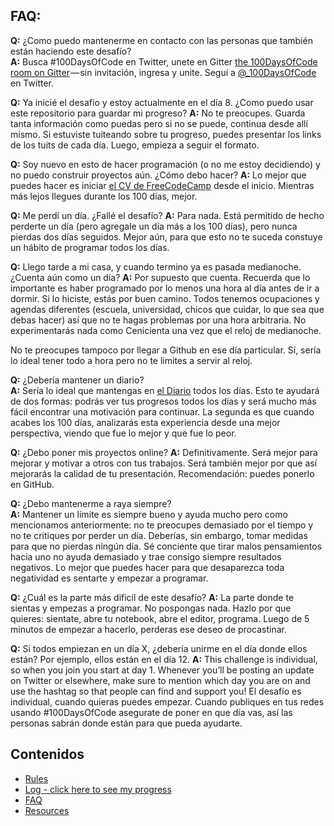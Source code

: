 ## FAQ:
  **Q:** ¿Como puedo mantenerme en contacto con las personas que también están haciendo este desafío?  
  **A:** Busca #100DaysOfCode en Twitter, unete en Gitter [the 100DaysOfCode room on Gitter](https://gitter.im/100-dias-de-codigo/Lobby) — sin invitación, ingresa y unite. Seguí a [@_100DaysOfCode](https://twitter.com/_100DaysOfCode) en Twitter.

  **Q:** Ya inicié el desafío y estoy actualmente en el día 8. ¿Como puedo usar este repositorio para guardar mi progreso? 
  **A:** No te preocupes. Guarda tanta información como puedas pero si no se puede, continua desde allí mismo. Si estuviste tuiteando sobre tu progreso, puedes presentar los links de los tuits de cada día. Luego, empieza a seguir el formato.

  **Q:** Soy nuevo en esto de hacer programación (o no me estoy decidiendo) y no puedo construir proyectos aún. ¿Cómo debo hacer?
  **A:** Lo mejor que puedes hacer es iniciar [el CV de FreeCodeCamp](https://www.freecodecamp.com/) desde el inicio. Mientras más lejos llegues durante los 100 días, mejor.

  **Q:** Me perdí un día. ¿Fallé el desafío? 
  **A:** Para nada. Está permitido de hecho perderte un día (pero agregale un día más a los 100 días), pero nunca pierdas dos días seguidos. Mejor aún, para que esto no te suceda constuye un hábito de programar todos los días.

  **Q:** Llego tarde a mi casa, y cuando termino ya es pasada medianoche. ¿Cuenta aún como un día?
  **A:** Por supuesto que cuenta. Recuerda que lo importante es haber programado por lo menos una hora al día antes de ir a dormir. Si lo hiciste, estás por buen camino. Todos tenemos ocupaciones y agendas diferentes (escuela, universidad, chicos que cuidar, lo que sea que debas hacer) así que no te hagas problemas por una hora arbitraria. No experimentarás nada como Cenicienta una vez que el reloj de medianoche.

  No te preocupes tampoco por llegar a Github en ese día particular. Sí, sería lo ideal tener todo a hora pero no te limites a servir al reloj.  

  **Q:** ¿Debería mantener un diario?  
  **A:** Sería lo ideal que mantengas en [el Diario](log.md) todos los días. Esto te ayudará de dos formas: podrás ver tus progresos todos los días y será mucho más fácil encontrar una motivación para continuar. La segunda es que cuando acabes los 100 días, analizarás esta experiencia desde una mejor perspectiva, viendo que fue lo mejor y que fue lo peor.

  **Q:** ¿Debo poner mis proyectos online?
  **A:** Definitivamente. Será mejor para mejorar y motivar a otros con tus trabajos. Será también mejor por que así mejorarás la calidad de tu presentación. Recomendación: puedes ponerlo en GitHub. 

  **Q:** ¿Debo mantenerme a raya siempre?  
  **A:** Mantener un límite es siempre bueno y ayuda mucho pero como mencionamos anteriormente: no te preocupes demasiado por el tiempo y no te critiques por perder un día. Deberías, sin embargo, tomar medidas para que no pierdas ningún día. Sé conciente que tirar malos pensamientos hacia uno no ayuda demasiado y trae consigo siempre resultados negativos. Lo mejor que puedes hacer para que desaparezca toda negatividad es sentarte y empezar a programar.

  **Q:** ¿Cuál es la parte más dificil de este desafío?
  **A:** La parte donde te sientas y empezas a programar. No pospongas nada. Hazlo por que quieres: sientate, abre tu notebook, abre el editor, programa. Luego de 5 minutos de empezar a hacerlo, perderas ese deseo de procastinar.

  **Q:** Si todos empiezan en un día X, ¿debería unirme en el día donde ellos están? Por ejemplo, ellos están en el día 12.
  **A:** This challenge is individual, so when you join you start at day 1. Whenever you’ll be posting an update on Twitter or elsewhere, make sure to mention which day you are on and use the hashtag so that people can find and support you!
  El desafío es individual, cuando quieras puedes empezar. Cuando publiques en tus redes usando #100DaysOfCode asegurate de poner en que día vas, así las personas sabrán donde están para que pueda ayudarte.  

## Contenidos
* [Rules](rules.md)
* [Log - click here to see my progress](log.md)
* [FAQ](FAQ.md)
* [Resources](resources.md)
